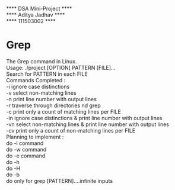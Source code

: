 **** DSA Mini-Project ****<br>
**** Aditya Jadhav ****<br>
**** 111503002 ****<br>
# Grep
The Grep command in Linux.<br>
Usage: ./project [OPTION] PATTERN [FILE]...<br>
Search for PATTERN in each FILE<br>
Commands Completed :<br>
 -i  ignore case distinctions<br>
 -v  select non-matching lines<br>
 -n  print line number with output lines<br>
 -r  traverse through directories nd grep<br>
 -c  print only a count of matching lines per FILE<br>
 -in  ignore case distinctions & print line number with output lines<br>
 -vn  select non-matching lines & print line number with output lines<br>
 -cv print only a count of non-matching lines per FILE<br>
Planning to implement :<br>
 do -l command<br>
 do -w command<br>
 do -e command<br>
 do -h<br>
 do -H<br>
 do -b<br>
 do only for grep [PATTERN]....infinite inputs<br>
